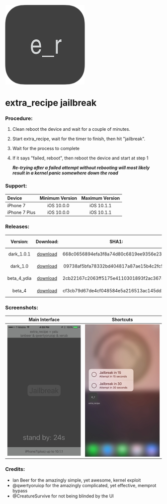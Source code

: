 ![extra_recipe](repo_assets/extra_recipe.png)

# extra_recipe jailbreak

### Procedure:

1. Clean reboot the device and wait for a couple of minutes.

2. Start extra_recipe, wait for the timer to finish, then hit "jailbreak".

3. Wait for the process to complete

4. If it says "failed, reboot", then reboot the device and start at step 1

   ***Re-trying after a failed attempt without rebooting will most likely result in a kernel panic somewhere down the road***

### Support:

| Device        | Minimum Version | Maximum Version |
| :------------ | :-------------: | :-------------: |
| iPhone 7      |   iOS 10.0.0    |   iOS 10.1.1    |
| iPhone 7 Plus |   iOS 10.0.0    |   iOS 10.1.1    |



### Releases:

|  Version:   |                Download:                 |                  SHA1:                   | Release Notes:                           |
| :---------: | :--------------------------------------: | :--------------------------------------: | ---------------------------------------- |
| dark_1.0.1  | [download](https://github.com/CreatureSurvive/extra_recipe/archive/extra_recipe_dark_v1.0.1.zip) | 668c0656894efa3f8a74d80c6819ee9356e230a9 | [Release Notes](https://github.com/CreatureSurvive/extra_recipe/releases/tag/extra_recipe_dark_v1.0.1) |
|  dark_1.0   | [download](https://github.com/CreatureSurvive/extra_recipe/archive/extra_recipe_dark_v1.0.zip) | 09738af5bfa78332bd404817a87ae15b4c2fc5e5 | [Release Notes](https://github.com/CreatureSurvive/extra_recipe/releases/tag/extra_recipe_dark_v1.0) |
| beta_4_ydia | [download](https://github.com/CreatureSurvive/extra_recipe/archive/beta4cydia.zip) | 2cb22167c2063ff5175e4110301893f2ac367829 | [Release Notes](https://github.com/CreatureSurvive/extra_recipe/releases/tag/beta4cydia) |
|   beta_4    | [download](https://github.com/CreatureSurvive/extra_recipe/archive/beta4.zip) | cf3cb79d67de4cf048584e5a216513ac145dd246 | [Release Notes](https://github.com/CreatureSurvive/extra_recipe/releases/tag/beta4) |



### Screenshots:

|              Main Interface              |                Shortcuts                 |
| :--------------------------------------: | :--------------------------------------: |
| ![extra_recipe_screenshot](repo_assets/extra_recipe_screenshot.png) | ![extra_recipe_screenshot_3d_touch](repo_assets/extra_recipe_screenshot_3d_touch.png) |

### Credits:

* Ian Beer for the amazingly simple, yet awesome, kernel exploit
* @qwertyoruiop for the amazingly complicated, yet effective, memprot bypass
* @CreatureSurvive for not being blinded by the UI
